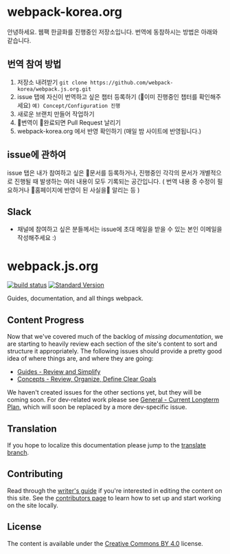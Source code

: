 # webpack-korea.org
안녕하세요. 웹팩 한글화를 진행중인 저장소입니다.
번역에 동참하시는 방법은 아래와 같습니다.

## 번역 참여 방법
1. 저장소 내려받기
```git clone https://github.com/webpack-korea/webpack.js.org.git```
2. issue 탭에 자신이 번역하고 싶은 챕터 등록하기 (이미 진행중인 챕터를 확인해주세요)
```예) Concept/Configuration 진행 ```
3. 새로운 브랜치 만들어 작업하기
4. 번역이 완료되면 Pull Request 날리기
5. webpack-korea.org 에서 반영 확인하기
(매일 밤 사이트에 반영됩니다.)

## issue에 관하여
issue 탭은 내가 참여하고 싶은 문서를 등록하거나, 진행중인 각각의 문서가 개별적으로 진행될 때 발생하는 여러 내용이 모두 기록되는 공간입니다.
( 번역 내용 중 수정이 필요하거나 홈페이지에 반영이 된 사실을 알리는 등 )

## Slack
- 채널에 참여하고 싶은 분들께서는 issue에 초대 메일을 받을 수 있는 본인 이메일을 작성해주세요 :)

# webpack.js.org

[![build status](https://secure.travis-ci.org/webpack/webpack.js.org.svg)](http://travis-ci.org/webpack/webpack.js.org)
[![Standard Version](https://img.shields.io/badge/release-standard%20version-brightgreen.svg)](https://github.com/conventional-changelog/standard-version)

Guides, documentation, and all things webpack.


## Content Progress

Now that we've covered much of the backlog of _missing documentation_, we are starting
to heavily review each section of the site's content to sort and structure it appropriately.
The following issues should provide a pretty good idea of where things are, and where
they are going:

- [Guides - Review and Simplify][1]
- [Concepts - Review, Organize, Define Clear Goals][2]

We haven't created issues for the other sections yet, but they will be coming soon. For
dev-related work please see [General - Current Longterm Plan][3], which will soon be
replaced by a more dev-specific issue.


## Translation

If you hope to localize this documentation please jump to the [translate branch][4].


## Contributing

Read through the [writer's guide][7] if you're interested in editing the content on this
site. See the [contributors page][5] to learn how to set up and start working on the site
locally.


## License

The content is available under the [Creative Commons BY 4.0][6] license.


[1]: https://github.com/webpack/webpack.js.org/issues/1258
[2]: https://github.com/webpack/webpack.js.org/issues/1386
[3]: https://github.com/webpack/webpack.js.org/issues/1380
[4]: https://github.com/webpack/webpack.js.org/tree/translation
[5]: https://github.com/webpack/webpack.js.org/blob/master/.github/CONTRIBUTING.md
[6]: https://creativecommons.org/licenses/by/4.0/
[7]: https://webpack.js.org/writers-guide
